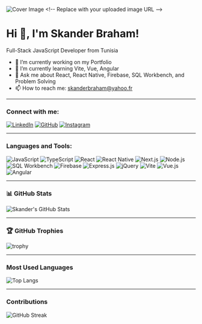 ![Cover Image]([https://your-image-url.com](https://user-images.githubusercontent.com/74038190/225813708-98b745f2-7d22-48cf-9150-083f1b00d6c9.gif)) <!-- Replace with your uploaded image URL -->

# Hi 👋, I'm Skander Braham!

Full-Stack JavaScript Developer from Tunisia

- 🔭 I’m currently working on my Portfolio
- 🌱 I’m currently learning Vite, Vue, Angular
- 💬 Ask me about React, React Native, Firebase, SQL Workbench, and Problem Solving
- 📫 How to reach me: [skanderbraham@yahoo.fr](mailto:skanderbraham@yahoo.fr)

---

### Connect with me:
[![LinkedIn](https://img.shields.io/badge/LinkedIn-%230077B5.svg?style=for-the-badge&logo=linkedin&logoColor=white)](https://www.linkedin.com/in/skander-braham)
[![GitHub](https://img.shields.io/badge/GitHub-%23181717.svg?style=for-the-badge&logo=github&logoColor=white)](https://github.com/CikonD)
[![Instagram](https://img.shields.io/badge/Instagram-%23E4405F.svg?style=for-the-badge&logo=instagram&logoColor=white)](https://www.instagram.com)

---

### Languages and Tools:

![JavaScript](https://img.shields.io/badge/JavaScript-F7DF1E?style=for-the-badge&logo=javascript&logoColor=black)
![TypeScript](https://img.shields.io/badge/TypeScript-007ACC?style=for-the-badge&logo=typescript&logoColor=white)
![React](https://img.shields.io/badge/React-20232A?style=for-the-badge&logo=react&logoColor=61DAFB)
![React Native](https://img.shields.io/badge/React_Native-20232A?style=for-the-badge&logo=react&logoColor=61DAFB)
![Next.js](https://img.shields.io/badge/Next.js-000000?style=for-the-badge&logo=nextdotjs&logoColor=white)
![Node.js](https://img.shields.io/badge/Node.js-43853D?style=for-the-badge&logo=node.js&logoColor=white)
![SQL Workbench](https://img.shields.io/badge/MySQL-4479A1?style=for-the-badge&logo=mysql&logoColor=white)
![Firebase](https://img.shields.io/badge/Firebase-FFCA28?style=for-the-badge&logo=firebase&logoColor=black)
![Express.js](https://img.shields.io/badge/Express.js-404D59?style=for-the-badge&logo=express&logoColor=white)
![jQuery](https://img.shields.io/badge/jQuery-0769AD?style=for-the-badge&logo=jquery&logoColor=white)
![Vite](https://img.shields.io/badge/Vite-646CFF?style=for-the-badge&logo=vite&logoColor=white)
![Vue.js](https://img.shields.io/badge/Vue.js-35495E?style=for-the-badge&logo=vue.js&logoColor=4FC08D)
![Angular](https://img.shields.io/badge/Angular-DD0031?style=for-the-badge&logo=angular&logoColor=white)

---

### 📊 GitHub Stats
![Skander's GitHub Stats](https://github-readme-stats.vercel.app/api?username=CikonD&show_icons=true&theme=radical)

---

### 🏆 GitHub Trophies
![trophy](https://github-profile-trophy.vercel.app/?username=CikonD&theme=onedark)

---

### Most Used Languages
![Top Langs](https://github-readme-stats.vercel.app/api/top-langs/?username=CikonD&layout=compact&theme=radical)

---

### Contributions
![GitHub Streak](https://github-readme-streak-stats.herokuapp.com/?user=CikonD&theme=dark)
